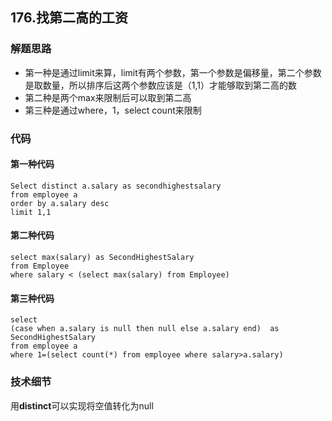 ## 176.找第二高的工资
### 解题思路


- 第一种是通过limit来算，limit有两个参数，第一个参数是偏移量，第二个参数是取数量，所以排序后这两个参数应该是（1,1）才能够取到第二高的数
- 第二种是两个max来限制后可以取到第二高
- 第三种是通过where，1，select count来限制
### 代码
#### 第一种代码
    Select distinct a.salary as secondhighestsalary
    from employee a
    order by a.salary desc
    limit 1,1
#### 第二种代码
    select max(salary) as SecondHighestSalary 
    from Employee
    where salary < (select max(salary) from Employee)
#### 第三种代码
    select 
    (case when a.salary is null then null else a.salary end)  as SecondHighestSalary
    from employee a
    where 1=(select count(*) from employee where salary>a.salary)
### 技术细节
用**distinct**可以实现将空值转化为null

    
